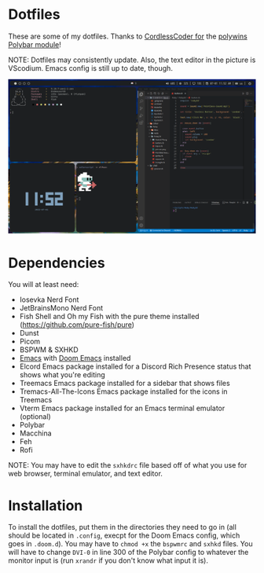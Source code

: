 # Dotfiles
These are some of my dotfiles.
Thanks to [CordlessCoder for](https://github.com/CordlessCoder) the [polywins Polybar module](https://github.com/CordlessCoder/polywins.py)!

NOTE: Dotfiles may consistently update. Also, the text editor in the picture is VScodium. Emacs config is still up to date, though.

![Preview](Preview.png)

# Dependencies
You will at least need:

* Iosevka Nerd Font
* JetBrainsMono Nerd Font
* Fish Shell and Oh my Fish with the pure theme installed (https://github.com/pure-fish/pure)
* Dunst
* Picom
* BSPWM & SXHKD
* [Emacs](https://www.gnu.org/software/emacs/) with [Doom Emacs](https://github.com/doomemacs/doomemacs) installed 
* Elcord Emacs package installed for a Discord Rich Presence status that shows what you're editing
* Treemacs Emacs package installed for a sidebar that shows files
* Tremacs-All-The-Icons Emacs package installed for the icons in Treemacs 
* Vterm Emacs package installed for an Emacs terminal emulator (optional)
* Polybar
* Macchina
* Feh
* Rofi

NOTE: You may have to edit the `sxhkdrc` file based off of what you use for web browser, terminal emulator, and text editor.

# Installation
To install the dotfiles, put them in the directories they need to go in (all should be located in `.config`, execpt for the Doom Emacs config, which goes in `.doom.d`). You may have to `chmod +x` the `bspwmrc` and `sxhkd` files. You will have to change `DVI-0` in line 300 of the Polybar config to whatever the monitor input is (run `xrandr` if you don't know what input it is).
